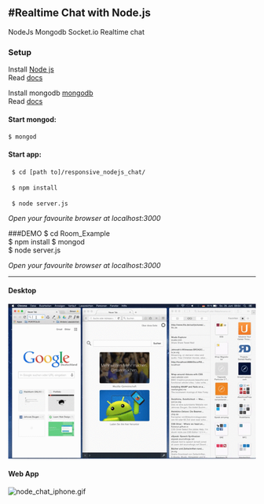 #Realtime Chat with Node.js
---
NodeJs Mongodb Socket.io Realtime chat  


### Setup 
 Install <a href="https://nodejs.org/en/" alt="nodejs">Node js</a>  
  Read <a href="https://nodejs.org/en/docs/ ">docs</a>  
 
 
 Install mongodb <a href="https://www.mongodb.org/">mongodb</a>  
 Read <a href="http://docs.mongodb.org/manual/installation/">docs</a>  
 
 #### Start mongod:
 
    $ mongod    
       
    
 #### Start app:  

     $ cd [path to]/responsive_nodejs_chat/
     
     $ npm install
       
     $ node server.js  
     
_Open your favourite browser at localhost:3000_   
 
 
###DEMO 
    $ cd Room_Example    
    $ npm install
    $ mongod  
    $ node server.js   
 
 _Open your favourite browser at localhost:3000_   
 
---  
#### Desktop  
 
 <img src="video/node_chat_desktop.gif" alt="node_chat_desktop.gif"/>  
 
#### Web App 
 
 <img src="video/node_chat_iphone.gif" alt="node_chat_iphone.gif"/>

 




     
     
